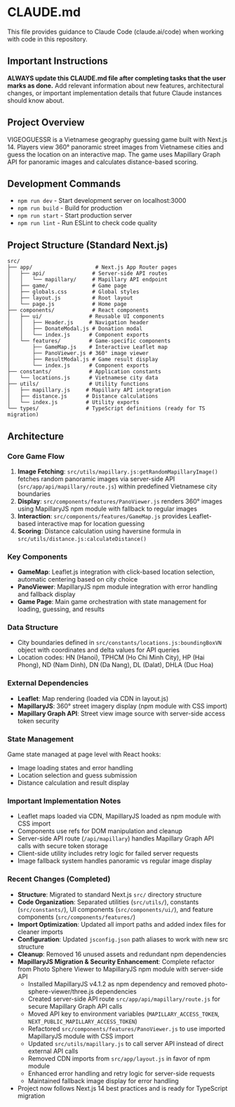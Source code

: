 # CLAUDE.md

This file provides guidance to Claude Code (claude.ai/code) when working with code in this repository.

## Important Instructions

**ALWAYS update this CLAUDE.md file after completing tasks that the user marks as done.** Add relevant information about new features, architectural changes, or important implementation details that future Claude instances should know about.

## Project Overview

VIGEOGUESSR is a Vietnamese geography guessing game built with Next.js 14. Players view 360° panoramic street images from Vietnamese cities and guess the location on an interactive map. The game uses Mapillary Graph API for panoramic images and calculates distance-based scoring.

## Development Commands

- `npm run dev` - Start development server on localhost:3000
- `npm run build` - Build for production
- `npm run start` - Start production server
- `npm run lint` - Run ESLint to check code quality

## Project Structure (Standard Next.js)

```
src/
├── app/                    # Next.js App Router pages
│   ├── api/               # Server-side API routes
│   │   └── mapillary/     # Mapillary API endpoint
│   ├── game/              # Game page
│   ├── globals.css        # Global styles  
│   ├── layout.js          # Root layout
│   └── page.js            # Home page
├── components/            # React components
│   ├── ui/               # Reusable UI components
│   │   ├── Header.js     # Navigation header
│   │   ├── DonateModal.js # Donation modal
│   │   └── index.js      # Component exports
│   └── features/         # Game-specific components
│       ├── GameMap.js    # Interactive Leaflet map
│       ├── PanoViewer.js # 360° image viewer
│       ├── ResultModal.js # Game result display
│       └── index.js      # Component exports
├── constants/            # Application constants
│   └── locations.js      # Vietnamese city data
├── utils/                # Utility functions
│   ├── mapillary.js     # Mapillary API integration
│   ├── distance.js      # Distance calculations
│   └── index.js         # Utility exports
└── types/               # TypeScript definitions (ready for TS migration)
```

## Architecture

### Core Game Flow
1. **Image Fetching**: `src/utils/mapillary.js:getRandomMapillaryImage()` fetches random panoramic images via server-side API (`src/app/api/mapillary/route.js`) within predefined Vietnamese city boundaries
2. **Display**: `src/components/features/PanoViewer.js` renders 360° images using MapillaryJS npm module with fallback to regular images
3. **Interaction**: `src/components/features/GameMap.js` provides Leaflet-based interactive map for location guessing
4. **Scoring**: Distance calculation using haversine formula in `src/utils/distance.js:calculateDistance()`

### Key Components
- **GameMap**: Leaflet.js integration with click-based location selection, automatic centering based on city choice
- **PanoViewer**: MapillaryJS npm module integration with error handling and fallback display
- **Game Page**: Main game orchestration with state management for loading, guessing, and results

### Data Structure
- City boundaries defined in `src/constants/locations.js:boundingBoxVN` object with coordinates and delta values for API queries
- Location codes: HN (Hanoi), TPHCM (Ho Chi Minh City), HP (Hai Phong), ND (Nam Dinh), DN (Da Nang), DL (Dalat), DHLA (Duc Hoa)

### External Dependencies
- **Leaflet**: Map rendering (loaded via CDN in layout.js)
- **MapillaryJS**: 360° street imagery display (npm module with CSS import)
- **Mapillary Graph API**: Street view image source with server-side access token security

### State Management
Game state managed at page level with React hooks:
- Image loading states and error handling
- Location selection and guess submission
- Distance calculation and result display

### Important Implementation Notes
- Leaflet maps loaded via CDN, MapillaryJS loaded as npm module with CSS import
- Components use refs for DOM manipulation and cleanup
- Server-side API route (`/api/mapillary`) handles Mapillary Graph API calls with secure token storage
- Client-side utility includes retry logic for failed server requests
- Image fallback system handles panoramic vs regular image display

### Recent Changes (Completed)
- **Structure**: Migrated to standard Next.js `src/` directory structure
- **Code Organization**: Separated utilities (`src/utils/`), constants (`src/constants/`), UI components (`src/components/ui/`), and feature components (`src/components/features/`)
- **Import Optimization**: Updated all import paths and added index files for cleaner imports
- **Configuration**: Updated `jsconfig.json` path aliases to work with new src structure
- **Cleanup**: Removed 16 unused assets and redundant npm dependencies
- **MapillaryJS Migration & Security Enhancement**: Complete refactor from Photo Sphere Viewer to MapillaryJS npm module with server-side API
  - Installed MapillaryJS v4.1.2 as npm dependency and removed photo-sphere-viewer/three.js dependencies
  - Created server-side API route `src/app/api/mapillary/route.js` for secure Mapillary Graph API calls
  - Moved API key to environment variables (`MAPILLARY_ACCESS_TOKEN`, `NEXT_PUBLIC_MAPILLARY_ACCESS_TOKEN`)
  - Refactored `src/components/features/PanoViewer.js` to use imported MapillaryJS module with CSS import
  - Updated `src/utils/mapillary.js` to call server API instead of direct external API calls
  - Removed CDN imports from `src/app/layout.js` in favor of npm module
  - Enhanced error handling and retry logic for server-side requests
  - Maintained fallback image display for error handling
- Project now follows Next.js 14 best practices and is ready for TypeScript migration
